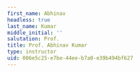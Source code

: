 ```yaml
---
first_name: Abhinav
headless: true
last_name: Kumar
middle_initial: ''
salutation: Prof.
title: Prof. Abhinav Kumar
type: instructor
uid: 006e5c25-e7be-44ee-b7a0-e39b494bf627
---
```


